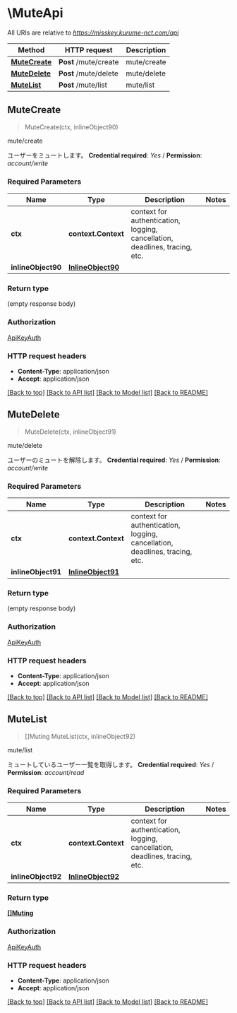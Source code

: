 # \MuteApi

All URIs are relative to *https://misskey.kurume-nct.com/api*

Method | HTTP request | Description
------------- | ------------- | -------------
[**MuteCreate**](MuteApi.md#MuteCreate) | **Post** /mute/create | mute/create
[**MuteDelete**](MuteApi.md#MuteDelete) | **Post** /mute/delete | mute/delete
[**MuteList**](MuteApi.md#MuteList) | **Post** /mute/list | mute/list



## MuteCreate

> MuteCreate(ctx, inlineObject90)

mute/create

ユーザーをミュートします。  **Credential required**: *Yes* / **Permission**: *account/write*

### Required Parameters


Name | Type | Description  | Notes
------------- | ------------- | ------------- | -------------
**ctx** | **context.Context** | context for authentication, logging, cancellation, deadlines, tracing, etc.
**inlineObject90** | [**InlineObject90**](InlineObject90.md)|  | 

### Return type

 (empty response body)

### Authorization

[ApiKeyAuth](../README.md#ApiKeyAuth)

### HTTP request headers

- **Content-Type**: application/json
- **Accept**: application/json

[[Back to top]](#) [[Back to API list]](../README.md#documentation-for-api-endpoints)
[[Back to Model list]](../README.md#documentation-for-models)
[[Back to README]](../README.md)


## MuteDelete

> MuteDelete(ctx, inlineObject91)

mute/delete

ユーザーのミュートを解除します。  **Credential required**: *Yes* / **Permission**: *account/write*

### Required Parameters


Name | Type | Description  | Notes
------------- | ------------- | ------------- | -------------
**ctx** | **context.Context** | context for authentication, logging, cancellation, deadlines, tracing, etc.
**inlineObject91** | [**InlineObject91**](InlineObject91.md)|  | 

### Return type

 (empty response body)

### Authorization

[ApiKeyAuth](../README.md#ApiKeyAuth)

### HTTP request headers

- **Content-Type**: application/json
- **Accept**: application/json

[[Back to top]](#) [[Back to API list]](../README.md#documentation-for-api-endpoints)
[[Back to Model list]](../README.md#documentation-for-models)
[[Back to README]](../README.md)


## MuteList

> []Muting MuteList(ctx, inlineObject92)

mute/list

ミュートしているユーザー一覧を取得します。  **Credential required**: *Yes* / **Permission**: *account/read*

### Required Parameters


Name | Type | Description  | Notes
------------- | ------------- | ------------- | -------------
**ctx** | **context.Context** | context for authentication, logging, cancellation, deadlines, tracing, etc.
**inlineObject92** | [**InlineObject92**](InlineObject92.md)|  | 

### Return type

[**[]Muting**](Muting.md)

### Authorization

[ApiKeyAuth](../README.md#ApiKeyAuth)

### HTTP request headers

- **Content-Type**: application/json
- **Accept**: application/json

[[Back to top]](#) [[Back to API list]](../README.md#documentation-for-api-endpoints)
[[Back to Model list]](../README.md#documentation-for-models)
[[Back to README]](../README.md)

